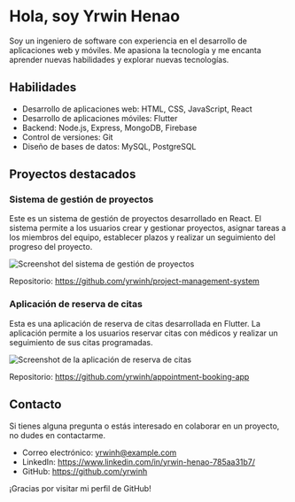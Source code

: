 # Hola, soy Yrwin Henao

Soy un ingeniero de software con experiencia en el desarrollo de aplicaciones web y móviles. Me apasiona la tecnología y me encanta aprender nuevas habilidades y explorar nuevas tecnologías.

## Habilidades

* Desarrollo de aplicaciones web: HTML, CSS, JavaScript, React
* Desarrollo de aplicaciones móviles: Flutter
* Backend: Node.js, Express, MongoDB, Firebase
* Control de versiones: Git
* Diseño de bases de datos: MySQL, PostgreSQL

## Proyectos destacados

### Sistema de gestión de proyectos
Este es un sistema de gestión de proyectos desarrollado en React. El sistema permite a los usuarios crear y gestionar proyectos, asignar tareas a los miembros del equipo, establecer plazos y realizar un seguimiento del progreso del proyecto.

![Screenshot del sistema de gestión de proyectos](screenshots/project-management-system.png)

Repositorio: https://github.com/yrwinh/project-management-system

### Aplicación de reserva de citas
Esta es una aplicación de reserva de citas desarrollada en Flutter. La aplicación permite a los usuarios reservar citas con médicos y realizar un seguimiento de sus citas programadas.

![Screenshot de la aplicación de reserva de citas](screenshots/appointment-booking-app.png)

Repositorio: https://github.com/yrwinh/appointment-booking-app

## Contacto

Si tienes alguna pregunta o estás interesado en colaborar en un proyecto, no dudes en contactarme.

* Correo electrónico: yrwinh@example.com
* LinkedIn: https://www.linkedin.com/in/yrwin-henao-785aa31b7/
* GitHub: https://github.com/yrwinh

¡Gracias por visitar mi perfil de GitHub!
